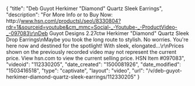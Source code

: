 {
    "title": "Deb Guyot  Herkimer \"Diamond\" Quartz Sleek Earrings",
    "description": "For More Info or to Buy Now: http:\/\/www.hsn.com\/products\/seo\/8330804?rdr=1&sourceid=youtube&cm_mmc=Social-_-Youtube-_-ProductVideo-_-097083\r\nDeb Guyot Designs 2.27ctw Herkimer \"Diamond\" Quartz Sleek Drop Earrings\nMaybe you took the long route to stylish. No worries. You're here now and destined for the spotlight! With sleek, elongated...\r\nPrices shown on the previously recorded video may not represent the current price.  View hsn.com to view the current selling price. HSN Item #097083",
    "videoid": "112330205",
    "date_created": "1500081926",
    "date_modified": "1503416518",
    "type": "captivate",
    "layout": "video",
    "url": "\/v\/deb-guyot-herkimer-diamond-quartz-sleek-earrings\/112330205"
}